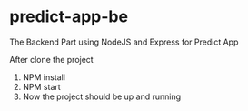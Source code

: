 # predict-app-be
The Backend Part using NodeJS and Express for Predict App


After clone the project
1. NPM install
2. NPM start
3. Now the project should be up and running
